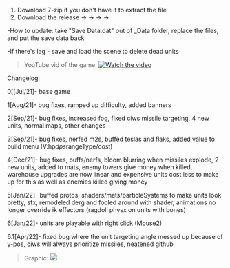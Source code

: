 1. Download 7-zip if you don't have it to extract the file
2. Download the release      →         →         →         →

-How to update: take "Save Data.dat" out of _Data folder, replace the files, and put the save data back

-If there's lag - save and load the scene to delete dead units
>YouTube vid of the game:
 [![Watch the video](https://img.youtube.com/vi/bhBU9up2XFo/maxresdefault.jpg)](https://youtu.be/bhBU9up2XFo)





Changelog:

0[[Jul/21]- base game

1[Aug/21]- bug fixes, ramped up difficulty, added banners

2[Sep/21]- bug fixes, increased fog, fixed ciws missile targeting, 4 new units, 
 normal maps, other changes
 
3[Sep/21]- bug fixes, nerfed m2s, buffed teslas and flaks, added value to build menu 
 (V:hp*dps*rangeType/cost)
 
4[Dec/21]- bug fixes, buffs/nerfs, bloom blurring when missiles explode, 2 new units, 
 added to mats, enemy towers give money when killed, warehouse upgrades are now linear and
 expensive units cost less to make up for this as well as enemies killed giving money
 
5[Jan/22]- buffed protos, shaders/mats/particleSystems to make units look pretty, sfx, 
 remodeled derg and fooled around with shader, animations no longer override ik effectors (ragdoll physx
 on units with bones)
 
6[Jan/22]- units are playable with right click (Mouse2)

6.1[Apr/22]- fixed bug where the unit targeting angle messed up because of y-pos, ciws will always prioritize
 missiles, neatened github
 
>Graphic:
![](https://github.com/Turtles11895/Direct-and-Defend-Turtles/blob/main/direct_graphic.gif)
 
